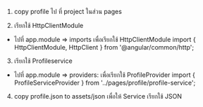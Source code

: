 1. copy profile ไป ที่ project ในส่วน pages

2. เรียกใช้ HttpClientModule
- ไปที่ app.module => imports เพื่อเรียกใช้ HttpClientModule
import { HttpClientModule, HttpClient } from '@angular/common/http';

3. เรียกใช้ Profileservice
- ไปที่ app.module => providers: เพื่อเรียกใช้ ProfileProvider
import { ProfileServiceProvider } from '../pages/profile/profile-service';

4. copy profile.json to assets/json เพื่อให้ Service เรียกใช้ JSON